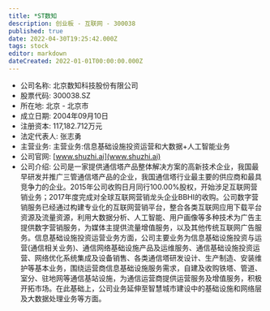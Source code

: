 ```yaml
---
title: *ST数知
description: 创业板 - 互联网 - 300038
published: true
date: 2022-04-30T19:25:42.000Z
tags: stock
editor: markdown
dateCreated: 2022-01-01T00:00:00.000Z
---
```


- 公司名称: 北京数知科技股份有限公司
- 股票代码: 300038.SZ
- 所在地: 北京 - 北京市
- 成立日期: 2004年09月10日
- 注册资本: 117,182.712万元
- 法定代表人: 张志勇
- 主营业务: 主营业务:信息基础设施投资运营和大数据+人工智能业务
- 公司官网: [www.shuzhi.ai](www.shuzhi.ai)
- 公司介绍: 公司是一家提供通信塔产品整体解决方案的高新技术企业，我国最早研发并推广三管通信塔产品的企业，我国通信塔行业最主要的供应商和最具竞争力的企业。2015年公司收购日月同行100.00%股权，开始涉足互联网营销业务；2017年度完成对全球互联网营销龙头企业BBHI的收购。公司数字营销服务已经通过构建专业化的互联网营销平台，整合各类互联网应用下载平台资源及流量资源，利用大数据分析、人工智能、用户画像等多种技术为广告主提供数字营销服务，为媒体主提供流量增值服务，以及其他传统互联网广告服务。信息基础设施投资运营业务方面，公司主要业务为信息基础设施投资与运营(通信相关业务)、通信网络基础设施产品及运维服务、通信基础设施投资运营、网络优化系统集成及设备销售、各类通信塔研发设计、生产制造、安装维护等基本业务，围绕运营商信息基础设施服务需求，自建及收购铁塔、管道、室分、驻地网等通信基站设施，为通信运营商提供运营服务及增值服务，积极开拓市场。在此基础上，公司业务延伸至智慧城市建设中的基础设施和网络层及大数据处理业务等方面。


